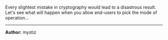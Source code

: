 Every slightest mistake in cryptography would lead to a disastrous result. Let's see what will happen when you allow end-users to pick the mode of operation...

---
**Author:** mystiz